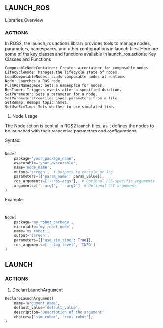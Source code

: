 ## LAUNCH_ROS
Libraries Overview


### ACTIONS
In ROS2, the launch_ros.actions library provides tools to manage nodes, parameters, namespaces, and other configurations in launch files. Here are some of the key classes and functions available in launch_ros.actions:
Key Classes and Functions

    ComposableNodeContainer: Creates a container for composable nodes.
    LifecycleNode: Manages the lifecycle state of nodes.
    LoadComposableNodes: Loads composable nodes at runtime.
    Node: Launches a ROS node.
    PushRosNamespace: Sets a namespace for nodes.
    RosTimer: Triggers events after a specified duration.
    SetParameter: Sets a parameter for a node.
    SetParametersFromFile: Loads parameters from a file.
    SetRemap: Remaps topic names.
    SetUseSimTime: Sets whether to use simulated time.

1. Node Usage

The Node action is central in ROS2 launch files, as it defines the nodes to be launched with their respective parameters and configurations.

Syntax:

```python

Node(
    package='your_package_name',
    executable='your_executable',
    name='node_name',
    output='screen',  # Outputs to console or log
    parameters=[{'param_name': param_value}],
    ros_arguments=['--ros-args'],  # Optional ROS-specific arguments
    arguments=['--arg1', '--arg2']  # Optional CLI arguments
)
```
Example:

```python


Node(
    package='my_robot_package',
    executable='my_robot_node',
    name='my_robot',
    output='screen',
    parameters=[{'use_sim_time': True}],
    ros_arguments=['--log-level', 'INFO']
)
```

## LAUNCH

### ACTIONS

1. DeclareLaunchArgument

```python
DeclareLaunchArgument(
    name='argument_name',
    default_value='default_value',
    description='Description of the argument'
    choices=['sim_robot', 'real_robot'],
)
```